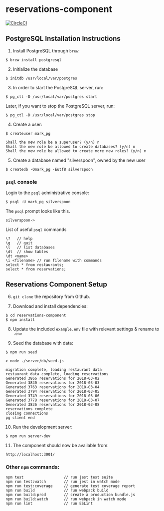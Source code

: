 # reservations-component

[![CircleCI](https://circleci.com/gh/thesilverspoon/reservations-component.svg?style=svg)](https://circleci.com/gh/thesilverspoon/reservations-component)

## PostgreSQL Installation Instructions

1.  Install PostgreSQL through `brew`:
```
$ brew install postgresql
```

2.  Initialize the database
```
$ initdb /usr/local/var/postgres
```

3. In order to start the PostgreSQL server, run:
```
$ pg_ctl -D /usr/local/var/postgres start
```

Later, if you want to stop the PostgreSQL server, run:
```
$ pg_ctl -D /usr/local/var/postgres stop
```

4. Create a user:
```
$ createuser mark_pg

Shall the new role be a superuser? (y/n) n
Shall the new role be allowed to create databases? (y/n) n
Shall the new role be allowed to create more new roles? (y/n) n
```

5. Create a database named "silverspoon", owned by the new user
```
$ createdb -Omark_pg -Eutf8 silverspoon
```

### `psql` console
Login to the `psql` administrative console:
```
$ psql -U mark_pg silverspoon
```

The `psql` prompt looks like this.
```
silverspoon->
```

List of useful `psql` commands
```
\?   // help
\q   // quit
\l   // list databases
\dt  // show tables
\dt <name>
\i <filename> // run filename with commands
select * from restaurants;
select * from reservations;
```

## Reservations Component Setup

6. `git clone` the repository from Github.

7. Download and install dependencies:
```
$ cd reservations-component
$ npm install
```

8. Update the included `example.env` file with relevant settings & rename to `.env`


9. Seed the database with data:
```
$ npm run seed

> node ./server/db/seed.js

migration complete, loading restaurant data
restaurant data complete, loading reservations
Generated 3866 reservations for 2018-03-02
Generated 3840 reservations for 2018-03-03
Generated 3763 reservations for 2018-03-04
Generated 3794 reservations for 2018-03-05
Generated 3749 reservations for 2018-03-06
Generated 3778 reservations for 2018-03-07
Generated 3836 reservations for 2018-03-08
reservations complete
closing connections
pg client end
```

10. Run the development server:
```
$ npm run server-dev
```

11. The component should now be available from:
```
http://localhost:3001/
```

### Other `npm` commands:
```
npm test                  // run jest test suite
npm run test:watch        // run jest in watch mode
npm run test:coverage     // generate test coverage report
npm run build             // run webpack build
npm run build:prod        // create a production bundle.js
npm run build:watch       // run webpack in watch mode
npm run lint              // run ESLint
```
